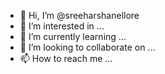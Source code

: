 - 👋 Hi, I’m @sreeharshanellore
- 👀 I’m interested in ...
- 🌱 I’m currently learning ...
- 💞️ I’m looking to collaborate on ...
- 📫 How to reach me ...

<!---
sreeharshanellore/sreeharshanellore is a ✨ special ✨ repository because its `README.md` (this file) appears on your GitHub profile.
You can click the Preview link to take a look at your changes.
--->
